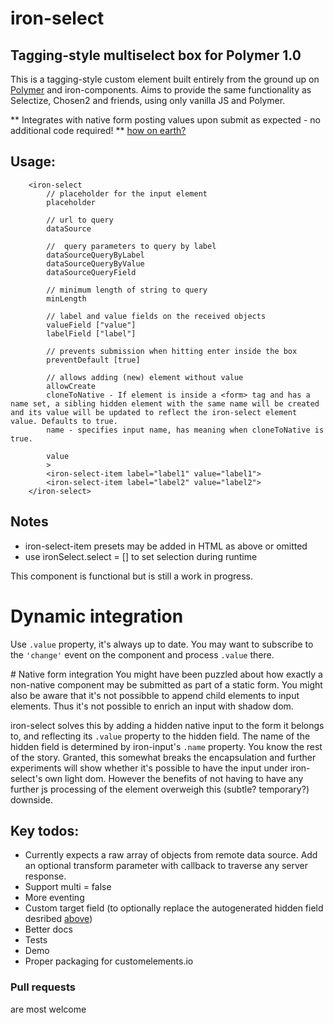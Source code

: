 # iron-select

## Tagging-style multiselect box for Polymer 1.0

This is a tagging-style custom element built entirely from the ground up on [Polymer](http://www.polymer-project.org) and iron-components.
Aims to provide the same functionality as Selectize, Chosen2 and friends, using only vanilla JS and Polymer.

** Integrates with native form posting values upon submit as expected - no additional code required! ** [how on earth?](#native-form-integration)

## Usage:

		<iron-select
			// placeholder for the input element
			placeholder
			
			// url to query
			dataSource
			
			//  query parameters to query by label
			dataSourceQueryByLabel
			dataSourceQueryByValue
			dataSourceQueryField
			
			// minimum length of string to query
			minLength

			// label and value fields on the received objects
			valueField ["value"]
			labelField ["label"]
			
			// prevents submission when hitting enter inside the box
			preventDefault [true]
			
			// allows adding (new) element without value
			allowCreate
			cloneToNative - If element is inside a <form> tag and has a name set, a sibling hidden element with the same name will be created and its value will be updated to reflect the iron-select element value. Defaults to true.
			name - specifies input name, has meaning when cloneToNative is true.
			
			value
			>
			<iron-select-item label="label1" value="label1">
			<iron-select-item label="label2" value="label2">
		</iron-select>



## Notes
* iron-select-item presets may be added in HTML as above or omitted
* use ironSelect.select = [<array of value objects>] to set selection during runtime


This component is functional but is still a work in progress.

# Dynamic integration
Use `.value` property, it's always up to date. You may want to subscribe to the `'change'` event on the component and process `.value` there.

<a name="native-form-integration"/>
# Native form integration
You might have been puzzled about how exactly a non-native component may be submitted as part of a static form. You might also be aware that it's not possibble to append child elements to input elements. Thus it's not possible to enrich an input with shadow dom. 

iron-select solves this by adding a hidden native input to the  form it belongs to, and reflecting its `.value` property to the hidden field. The name of the hidden field is determined by iron-input's `.name` property. You know the rest of the story.
Granted, this somewhat breaks the encapsulation and further experiments will show whether it's possible to have the input under iron-select's own light dom. However the benefits of not having to have any further js processing of the element overweigh this (subtle? temporary?) downside.

## Key todos:
* Currently expects a raw array of objects from remote data source. Add an optional transform parameter with callback to traverse any server response.
* Support multi = false
* More eventing
* Custom target field (to optionally  replace the autogenerated hidden field desribed [above](#native-form-integration))
* Better docs
* Tests
* Demo
* Proper packaging for customelements.io

### Pull requests 
are most welcome

